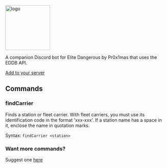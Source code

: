 

<img src="assets/assets/stationkeeperlogo2.png" alt="logo" style="width: 10em; text-align: left; clear: both;" />

<br>

A companion Discord bot for Elite Dangerous by Pr0x1mas that uses the EDDB API.

[Add to your server](https://discord.com/api/oauth2/authorize?client_id=721054385882398813&permissions=0&scope=bot)

## Commands

### findCarrier
Finds a station or fleet carrier. With fleet carriers, you must use its identification code in the format 'xxx-xxx'. If a station name has a space in it, enclose the name in quotation marks.

Syntax: `findCarrier <station>`

### Want more commands?

Suggest one [here](https://github.com/Pr0x1mas/station-keeper/issues/new?assignees=&labels=&template=feature_request.md&title=)